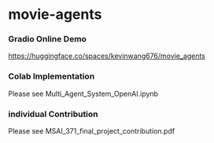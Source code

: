 # movie-agents

### Gradio Online Demo

https://huggingface.co/spaces/kevinwang676/movie_agents

### Colab Implementation

Please see Multi_Agent_System_OpenAI.ipynb

### individual Contribution

Please see MSAI_371_final_project_contribution.pdf
